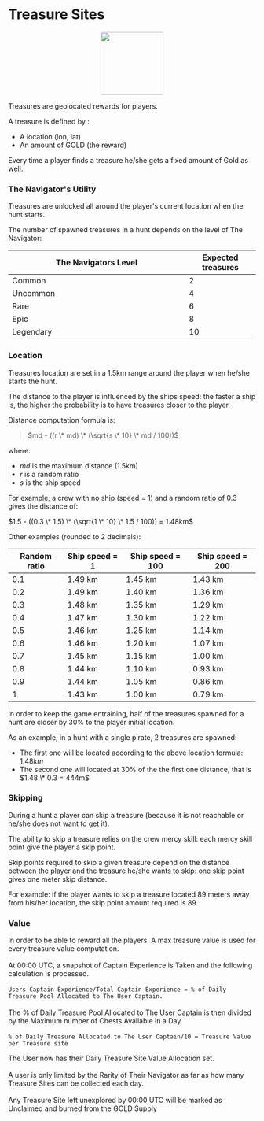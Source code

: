 # Treasure Sites

<div align="center"><img src="img/chest.png" alt="" width="128"></div>

Treasures are geolocated rewards for players.

A treasure is defined by :

* A location (lon, lat)
* An amount of GOLD (the reward)

Every time a player finds a treasure he/she gets a fixed amount of Gold as well.

### The Navigator's Utility

Treasures are unlocked all around the player's current location when the hunt starts.

The number of spawned treasures in a hunt depends on the level of The Navigator:

<table><thead><tr><th width="344">The Navigators Level</th><th>Expected treasures</th></tr></thead><tbody><tr><td>Common</td><td>2</td></tr><tr><td>Uncommon</td><td>4</td></tr><tr><td>Rare</td><td>6</td></tr><tr><td>Epic</td><td>8</td></tr><tr><td>Legendary</td><td>10</td></tr></tbody></table>

### Location

Treasures location are set in a 1.5km range around the player when he/she starts the hunt.

The distance to the player is influenced by the ships speed: the faster a ship is, the higher the probability is to have treasures closer to the player.

Distance computation formula is:

> $md - ((r \* md) \* (\sqrt{s \* 10} \* md / 100))$

where:

* $md$ is the maximum distance (1.5km)
* $r$ is a random ratio
* $s$ is the ship speed

For example, a crew with no ship (speed = 1) and a random ratio of 0.3 gives the distance of:

$1.5 - ((0.3 \* 1.5) \* (\sqrt{1 \* 10} \* 1.5 / 100)) = 1.48km$

Other examples (rounded to 2 decimals):

| Random ratio | Ship speed = 1 | Ship speed = 100 | Ship speed = 200 |
| ------------ | -------------- | ---------------- | ---------------- |
| 0.1          | 1.49 km        | 1.45 km          | 1.43 km          |
| 0.2          | 1.49 km        | 1.40 km          | 1.36 km          |
| 0.3          | 1.48 km        | 1.35 km          | 1.29 km          |
| 0.4          | 1.47 km        | 1.30 km          | 1.22 km          |
| 0.5          | 1.46 km        | 1.25 km          | 1.14 km          |
| 0.6          | 1.46 km        | 1.20 km          | 1.07 km          |
| 0.7          | 1.45 km        | 1.15 km          | 1.00 km          |
| 0.8          | 1.44 km        | 1.10 km          | 0.93 km          |
| 0.9          | 1.44 km        | 1.05 km          | 0.86 km          |
| 1            | 1.43 km        | 1.00 km          | 0.79 km          |

In order to keep the game entraining, half of the treasures spawned for a hunt are closer by 30% to the player initial location.

As an example, in a hunt with a single pirate, 2 treasures are spawned:

* The first one will be located according to the above location formula: $1.48km$
* The second one will located at 30% of the the first one distance, that is $1.48 \* 0.3 = 444m$



### Skipping

During a hunt a player can skip a treasure (because it is not reachable or he/she does not want to get it).

The ability to skip a treasure relies on the crew mercy skill: each mercy skill point give the player a skip point.

Skip points required to skip a given treasure depend on the distance between the player and the treasure he/she wants to skip: one skip point gives one meter skip distance.

For example: if the player wants to skip a treasure located 89 meters away from his/her location, the skip point amount required is 89.

### Value

In order to be able to reward all the players. A max treasure value is used for every treasure value computation.\
\
At 00:00 UTC, a snapshot of Captain Experience is Taken and the following calculation is processed.\
\
`Users Captain Experience/Total Captain Experience = % of Daily Treasure Pool Allocated to The User Captain.`\
\
The % of Daily Treasure Pool Allocated to The User Captain is then divided by the Maximum number of Chests Available in a Day.\
\
`% of Daily Treasure Allocated to The User Captain/10 = Treasure Value per Treasure site`



The User now has their Daily Treasure Site Value Allocation set.\
\
A user is only limited by the Rarity of Their Navigator as far as how many Treasure Sites can be collected each day.\
\
Any Treasure Site left unexplored by 00:00 UTC will be marked as Unclaimed and burned from the GOLD Supply

